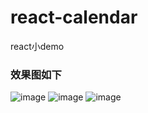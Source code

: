 # react-calendar
react小demo
### 效果图如下
![image](https://github.com/Appleal/react-calendar/tree/master/images/1.png)
![image](https://github.com/Appleal/react-calendar/tree/master/images/2.png)
![image](https://github.com/Appleal/react-calendar/tree/master/images/3.png)

